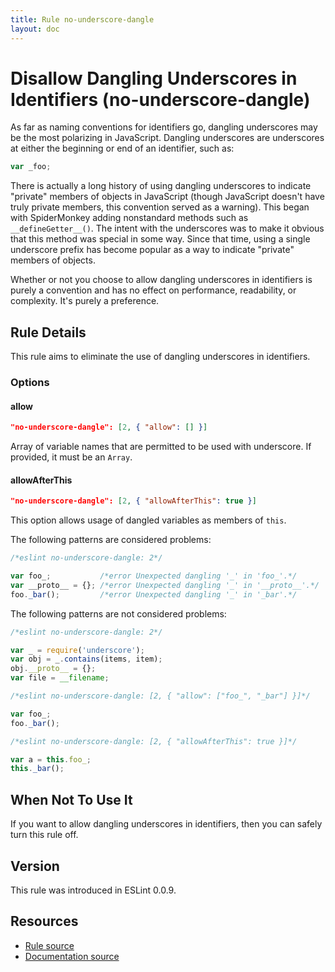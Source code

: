 ```yaml
---
title: Rule no-underscore-dangle
layout: doc
---
```

<!-- Note: No pull requests accepted for this file. See README.md in the root directory for details. -->
# Disallow Dangling Underscores in Identifiers (no-underscore-dangle)

As far as naming conventions for identifiers go, dangling underscores may be the most polarizing in JavaScript. Dangling underscores are underscores at either the beginning or end of an identifier, such as:

```js
var _foo;
```

There is actually a long history of using dangling underscores to indicate "private" members of objects in JavaScript (though JavaScript doesn't have truly private members, this convention served as a warning). This began with SpiderMonkey adding nonstandard methods such as `__defineGetter__()`. The intent with the underscores was to make it obvious that this method was special in some way. Since that time, using a single underscore prefix has become popular as a way to indicate "private" members of objects.

Whether or not you choose to allow dangling underscores in identifiers is purely a convention and has no effect on performance, readability, or complexity. It's purely a preference.

## Rule Details

This rule aims to eliminate the use of dangling underscores in identifiers.

### Options

#### allow

```json
"no-underscore-dangle": [2, { "allow": [] }]
```

Array of variable names that are permitted to be used with underscore. If provided, it must be an `Array`.

#### allowAfterThis

```json
"no-underscore-dangle": [2, { "allowAfterThis": true }]
```

This option allows usage of dangled variables as members of `this`.

The following patterns are considered problems:

```js
/*eslint no-underscore-dangle: 2*/

var foo_;           /*error Unexpected dangling '_' in 'foo_'.*/
var __proto__ = {}; /*error Unexpected dangling '_' in '__proto__'.*/
foo._bar();         /*error Unexpected dangling '_' in '_bar'.*/
```

The following patterns are not considered problems:

```js
/*eslint no-underscore-dangle: 2*/

var _ = require('underscore');
var obj = _.contains(items, item);
obj.__proto__ = {};
var file = __filename;
```


```js
/*eslint no-underscore-dangle: [2, { "allow": ["foo_", "_bar"] }]*/

var foo_;
foo._bar();
```

```js
/*eslint no-underscore-dangle: [2, { "allowAfterThis": true }]*/

var a = this.foo_;
this._bar();
```

## When Not To Use It

If you want to allow dangling underscores in identifiers, then you can safely turn this rule off.

## Version

This rule was introduced in ESLint 0.0.9.

## Resources

* [Rule source](https://github.com/eslint/eslint/tree/master/lib/rules/no-underscore-dangle.js)
* [Documentation source](https://github.com/eslint/eslint/tree/master/docs/rules/no-underscore-dangle.md)
